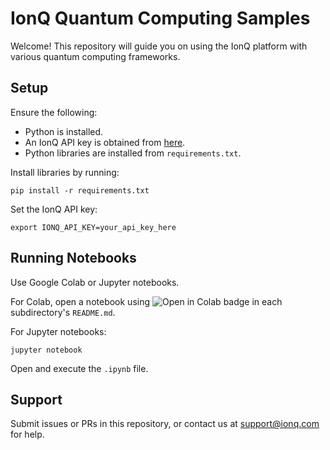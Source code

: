 # IonQ Quantum Computing Samples

Welcome! This repository will guide you on using the IonQ platform with various quantum computing frameworks.

## Setup

Ensure the following:

- Python is installed.
- An IonQ API key is obtained from [here](https://cloud.ionq.com/settings/keys).
- Python libraries are installed from `requirements.txt`.

Install libraries by running:

```shell
pip install -r requirements.txt
```

Set the IonQ API key:

```shell
export IONQ_API_KEY=your_api_key_here
```

## Running Notebooks

Use Google Colab or Jupyter notebooks.

For Colab, open a notebook using ![Open in Colab](https://colab.research.google.com/assets/colab-badge.svg) badge in each subdirectory's `README.md`.

For Jupyter notebooks:

```shell
jupyter notebook
```

Open and execute the `.ipynb` file.

## Support

Submit issues or PRs in this repository, or contact us at [support@ionq.com](mailto:support@ionq.com?subject=SDK%20help) for help.
